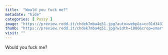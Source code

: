 ```yaml
---
title:  "Would you fuck me?"
metadate: "hide"
categories: [ Pussy ]
image: "https://preview.redd.it/chdek7mba4q51.jpg?auto=webp&s=cc01d34316873131790ff060bb16cd4c5f7c507d"
thumb: "https://preview.redd.it/chdek7mba4q51.jpg?width=1080&crop=smart&auto=webp&s=ac78628c110451460929618a9ade9f26652e556b"
visit: ""
---
```

Would you fuck me?
